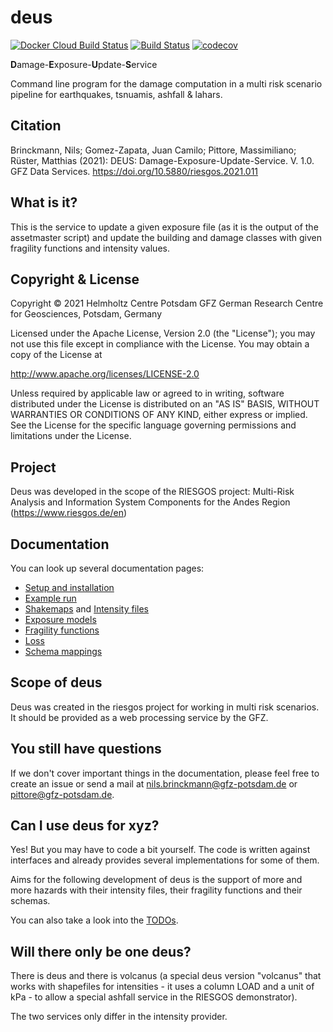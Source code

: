 # deus

[![Docker Cloud Build Status](https://img.shields.io/docker/cloud/build/gfzriesgos/deus)](https://hub.docker.com/r/gfzriesgos/deus)
[![Build Status](https://travis-ci.com/gfzriesgos/deus.svg?branch=master)](https://travis-ci.com/gfzriesgos/deus)
[![codecov](https://codecov.io/gh/gfzriesgos/deus/branch/master/graph/badge.svg)](https://codecov.io/gh/gfzriesgos/deus)

**D**amage-**E**xposure-**U**pdate-**S**ervice

Command line program for the damage computation in a multi risk scenario
pipeline for earthquakes, tsnuamis, ashfall & lahars.

## Citation
Brinckmann, Nils; Gomez-Zapata, Juan Camilo; Pittore, Massimiliano; Rüster, Matthias (2021): DEUS: Damage-Exposure-Update-Service. V. 1.0. GFZ Data Services. https://doi.org/10.5880/riesgos.2021.011

## What is it?

This is the service to update a given exposure file (as it is the output
of the assetmaster script) and update the building and damage classes
with given fragility functions and intensity values.

## Copyright & License
Copyright © 2021 Helmholtz Centre Potsdam GFZ German Research Centre for Geosciences, Potsdam, Germany

Licensed under the Apache License, Version 2.0 (the "License"); you may not use this file except in compliance with the License. You may obtain a copy of the License at

http://www.apache.org/licenses/LICENSE-2.0

Unless required by applicable law or agreed to in writing, software distributed under the License is distributed on an "AS IS" BASIS, WITHOUT WARRANTIES OR CONDITIONS OF ANY KIND, either express or implied. See the License for the specific language governing permissions and limitations under the License.

## Project

Deus was developed in the scope of the RIESGOS project:
Multi-Risk Analysis and Information System Components for the Andes Region (https://www.riesgos.de/en)


## Documentation

You can look up several documentation pages:

- [Setup and installation](doc/Setup.md)
- [Example run](doc/ExposureModel.md)
- [Shakemaps](doc/EarthQuakeShakemap.md) and [Intensity files](doc/IntensityFile.md)
- [Exposure models](doc/ExposureModel.md)
- [Fragility functions](doc/FragilityFunctions.md)
- [Loss](doc/LossData.md)
- [Schema mappings](doc/SchemaMapping.md)

## Scope of deus

Deus was created in the riesgos project for working in multi risk scenarios.
It should be provided as a web processing service by the GFZ.

## You still have questions

If we don't cover important things in the documentation, please feel free to
create an issue or send a mail at
<nils.brinckmann@gfz-potsdam.de> or <pittore@gfz-potsdam.de>.

## Can I use deus for xyz?

Yes! But you may have to code a bit yourself. The code is written against interfaces
and already provides several implementations for some of them.

Aims for the following development of deus is the support of more and more
hazards with their intensity files, their fragility functions and their schemas.

You can also take a look into the [TODOs](TODO.md).

## Will there only be one deus?

There is deus and there is volcanus (a special deus version "volcanus"
that works with shapefiles for intensities - it uses a column LOAD and a unit of kPa -
to allow a special ashfall service in the RIESGOS demonstrator).

The two services only differ in the intensity provider.
